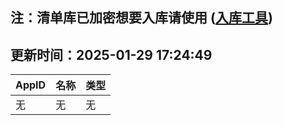## 注：清单库已加密想要入库请使用 ([入库工具](https://github.com/BlankTMing/ManifestAutoUpdate/releases))

## 更新时间：2025-01-29 17:24:49
| AppID | 名称 | 类型  |
| :-------------------- | :----------------------------- | :----------- |
| 无 | 无 | 无 |
